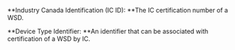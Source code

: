 **Industry Canada Identification \(IC ID\): **The IC certification number of a WSD.

**Device Type Identifier: **An identifier that can be associated with certification of a WSD by IC.

